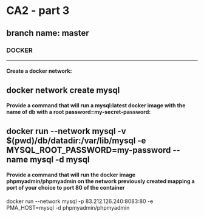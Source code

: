 # CA2 - part 3
## branch name: master

### DOCKER
***
#### Create a **docker network**:
docker network create mysql
---
#### Provide a command that will run a mysql:latest docker image with the name of db with a root password=my-secret-password:
docker run --network mysql -v $(pwd)/db/datadir:/var/lib/mysql -e MYSQL_ROOT_PASSWORD=my-password --name mysql -d mysql
---
#### Provide a command that will run the docker image phpmyadmin/phpmyadmin on the network previously created mapping a port of your choice to port 80 of the container
docker run --network mysql -p 83.212.126.240:8083:80 -e PMA_HOST=mysql -d phpmyadmin/phpmyadmin